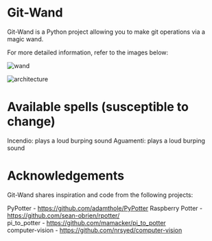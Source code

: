 # Git-Wand

Git-Wand is a Python project allowing you to make git operations via a magic wand.

For more detailed information, refer to the images below:

![wand](https://i.imgur.com/PrHO4Wy.jpg "wand wiring diagram")

![architecture](https://i.imgur.com/RP5whRH.jpg "software architecture diagram")

# Available spells (susceptible to change)

Incendio: plays a loud burping sound
Aguamenti: plays a loud burping sound

# Acknowledgements
Git-Wand shares inspiration and code from the following projects:  

PyPotter - https://github.com/adamthole/PyPotter
Raspberry Potter - https://github.com/sean-obrien/rpotter/  
pi_to_potter - https://github.com/mamacker/pi_to_potter  
computer-vision - https://github.com/nrsyed/computer-vision  

